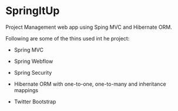 SpringItUp
==========

Project Management web app using Sping MVC and Hibernate ORM.

Following are some of the thins used int he project:

* Spring MVC

* Spring Webflow

* Spring Security

* Hibernate ORM with one-to-one, one-to-many and inheritance mappings

* Twitter Bootstrap 
